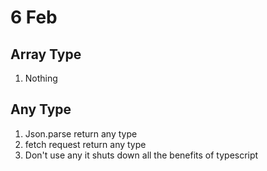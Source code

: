 # 6 Feb

## Array Type
1. Nothing

## Any Type
1. Json.parse return any type
2. fetch request return any type
3. Don't use any it shuts down all the benefits of typescript
